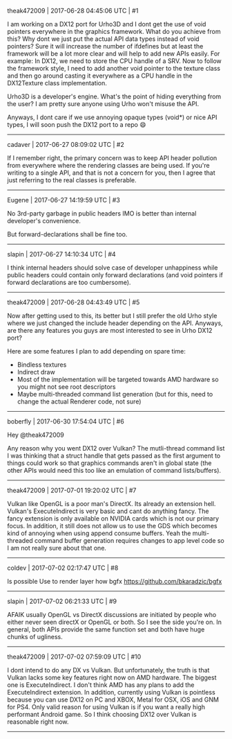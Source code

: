 theak472009 | 2017-06-28 04:45:06 UTC | #1

I am working on a DX12 port for Urho3D and I dont get the use of void pointers everywhere in the graphics framework. What do you achieve from this? Why dont we just put the actual API data types instead of void pointers? Sure it will increase the number of ifdefines but at least the framework will be a lot more clear and will help to add new APIs easily.
For example: In DX12, we need to store the CPU handle of a SRV. Now to follow the framework style, I need to add another void pointer to the texture class and then go around casting it everywhere as a CPU handle in the DX12Texture class implementation.

Urho3D is a developer's engine. What's the point of hiding everything from the user? I am pretty sure anyone using Urho won't misuse the API.

Anyways, I dont care if we use annoying opaque types (void*) or nice API types, I will soon push the DX12 port to a repo :smile:

-------------------------

cadaver | 2017-06-27 08:09:02 UTC | #2

If I remember right, the primary concern was to keep API header pollution from everywhere where the rendering classes are being used. If you're writing to a single API, and that is not a concern for you, then I agree that just referring to the real classes is preferable.

-------------------------

Eugene | 2017-06-27 14:19:59 UTC | #3

No 3rd-party garbage in public headers IMO is better than internal developer's convenience.

But forward-declarations shall be fine too.

-------------------------

slapin | 2017-06-27 14:10:34 UTC | #4

I think internal headers should solve case of developer unhappiness while public headers could contain only forward declarations (and void pointers if forward declarations are too cumbersome).

-------------------------

theak472009 | 2017-06-28 04:43:49 UTC | #5

Now after getting used to this, its better but I still prefer the old Urho style where we just changed the include header depending on the API. Anyways, are there any features you guys are most interested to see in Urho DX12 port?

Here are some features I plan to add depending on spare time:
- Bindless textures
- Indirect draw
- Most of the implementation will be targeted towards AMD hardware so you might not see root descriptors
- Maybe multi-threaded command list generation (but for this, need to change the actual Renderer code, not sure)

-------------------------

boberfly | 2017-06-30 17:54:04 UTC | #6

Hey @theak472009

Any reason why you went DX12 over Vulkan? The mutli-thread command list I was thinking that a struct handle that gets passed as the first argument to things could work so that graphics commands aren't in global state (the other APIs would need this too like an emulation of command lists/buffers).

-------------------------

theak472009 | 2017-07-01 19:20:02 UTC | #7

Vulkan like OpenGL is a poor man's DirectX. Its already an extension hell. Vulkan's ExecuteIndirect is very basic and cant do anything fancy. The fancy extension is only available on NVIDIA cards which is not our primary focus. In addition, it still does not allow us to use the GDS which becomes kind of annoying when using append consume buffers.
Yeah the multi-threaded command buffer generation requires changes to app level code so I am not really sure about that one.

-------------------------

coldev | 2017-07-02 02:17:47 UTC | #8

Is possible Use to render layer how bgfx 
https://github.com/bkaradzic/bgfx

-------------------------

slapin | 2017-07-02 06:21:33 UTC | #9

AFAIK usually OpenGL vs DirectX discussions are initiated by people who either never seen directX or OpenGL or both.
So I see the side you're on. In general, both APIs provide the same function set and both have huge chunks of ugliness.

-------------------------

theak472009 | 2017-07-02 07:59:09 UTC | #10

I dont intend to do any DX vs Vulkan. But unfortunately, the truth is that Vulkan lacks some key features right now on AMD hardware. The biggest one is ExecuteIndirect. I don't think AMD has any plans to add the ExecuteIndirect extension.
In addition, currently using Vulkan is pointless because you can use DX12 on PC and XBOX, Metal for OSX, iOS and GNM for PS4. Only valid reason for using Vulkan is if you want a really high performant Android game.
So I think choosing DX12 over Vulkan is reasonable right now.

-------------------------

